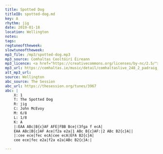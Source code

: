 ```yaml
---
title: Spotted Dog
titleID: spotted-dog.md
key: A
rhythm: jig
date: 2019-01-18
location: Wellington 
notes:
tags: 
regtuneoftheweek: 
slowtuneoftheweek: 
mp3_file: /mp3/spotted-dog.mp3
mp3_source: Comhaltas Ceoltóirí Éireann
mp3_licence: <a href="https://creativecommons.org/licenses/by-nc/2.5/">CC-BY-NC-2.5</a>
mp3_url: https://comhaltas.ie/music/detail/comhaltaslive_248_2_padraig_king_jeremy_spenser/
alt_mp3_url: 
source: Wellington
abc_source: The Session
abc_url: https://thesession.org/tunes/3967
abc: |
    X: 1
    T: The Spotted Dog
    R: jig
    C: John McEvoy
    M: 6/8
    L: 1/8
    K: A
    |:EAA ABc|B{c}AF AFE|FBB Bce|(3fga f ecA|
    EAA ABc|B{c}AF Ace|f2a e2a|1 ABc B{c}AF:|2 ABc B2{c}A||
    |:cee ece|fec ecA|cee ecA|EFA B2{c}A|
    cee ece|fec e2a|f2a e2a|ABc B2{c}A:|

---
```

